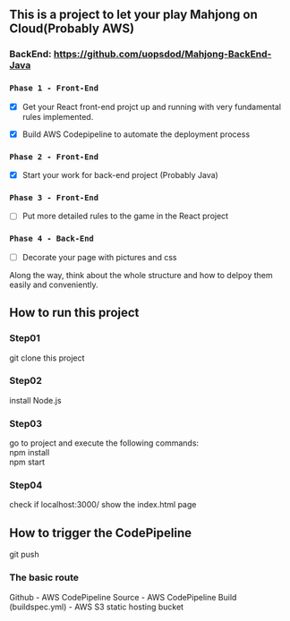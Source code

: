 
## This is a project to let your play Mahjong on Cloud(Probably AWS)
### BackEnd: https://github.com/uopsdod/Mahjong-BackEnd-Java

### `Phase 1 - Front-End`

- [x] Get your React front-end projct up and running with very fundamental rules implemented.

- [x] Build AWS Codepipeline to automate the deployment process

### `Phase 2 - Front-End`

- [x] Start your work for back-end project (Probably Java)

### `Phase 3 - Front-End`

- [ ] Put more detailed rules to the game in the React project

### `Phase 4 - Back-End`

- [ ] Decorate your page with pictures and css 
  

Along the way, think about the whole structure and how to delpoy them easily and conveniently.


## How to run this project 

### Step01 
git clone this project

### Step02
install Node.js 

### Step03 
go to project and execute the following commands:  
npm install  
npm start  

### Step04
check if localhost:3000/ show the index.html page

## How to trigger the CodePipeline 
git push 
### The basic route 
Github - AWS CodePipeline Source - AWS CodePipeline Build (buildspec.yml) - AWS S3 static hosting bucket
